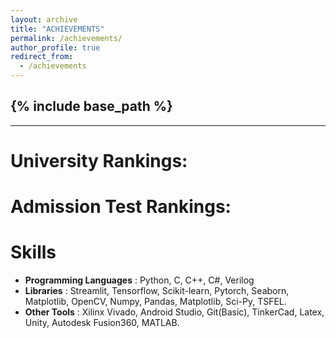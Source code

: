 ```yaml
---
layout: archive
title: "ACHIEVEMENTS"
permalink: /achievements/
author_profile: true
redirect_from:
  - /achievements
---
```


{% include base_path %}
-----
-----


University Rankings:
======

  
Admission Test Rankings:
======



<!-- Projects:
======
  <ul>{% for post in site.teaching reversed %}
    {% include archive-single-cv.html %}
  {% endfor %}</ul> -->
  
Skills
======

* __Programming Languages__ : Python, C, C++, C#, Verilog
* __Libraries__ : Streamlit, Tensorflow, Scikit-learn, Pytorch, Seaborn, Matplotlib, OpenCV, Numpy, Pandas, Matplotlib, Sci-Py,
TSFEL.
* __Other Tools__ : Xilinx Vivado, Android Studio, Git(Basic), TinkerCad, Latex, Unity, Autodesk Fusion360, MATLAB.

<!-- Publications
======
  <ul>{% for post in site.publications reversed %}
    {% include archive-single-cv.html %}
  {% endfor %}</ul>
  
Talks
======
  <ul>{% for post in site.talks reversed %}
    {% include archive-single-talk-cv.html  %}
  {% endfor %}</ul>
  
  
Service and leadership
======
* Currently signed in to 43 different slack teams -->

